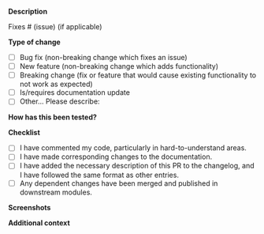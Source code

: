 **Description**
<!-- Please include a summary of the change and which issue is fixed. Include relevant motivation and context. List any dependencies that are required for this change. -->


Fixes # (issue) (if applicable)

**Type of change**
<!-- Please delete options that are not relevant. -->

- [ ] Bug fix (non-breaking change which fixes an issue)
- [ ] New feature (non-breaking change which adds functionality)
- [ ] Breaking change (fix or feature that would cause existing functionality to not work as expected)
- [ ] Is/requires documentation update
- [ ] Other... Please describe:

**How has this been tested?**
<!-- Please describe the tests that you ran to verify your changes. Provide instructions so reviewers can reproduce. Please also list any relevant details for your test configuration. -->


**Checklist**
<!-- Please delete options that are not relevant. Update the list as the PR progresses. -->

- [ ] I have commented my code, particularly in hard-to-understand areas.
- [ ] I have made corresponding changes to the documentation.
- [ ] I have added the necessary description of this PR to the changelog, and I have followed the same format as other entries.
- [ ] Any dependent changes have been merged and published in downstream modules.

**Screenshots**
<!--Add screenshots to help explain your PR, if applicable.-->


**Additional context**
<!-- Add any other context about the pull request here. -->

